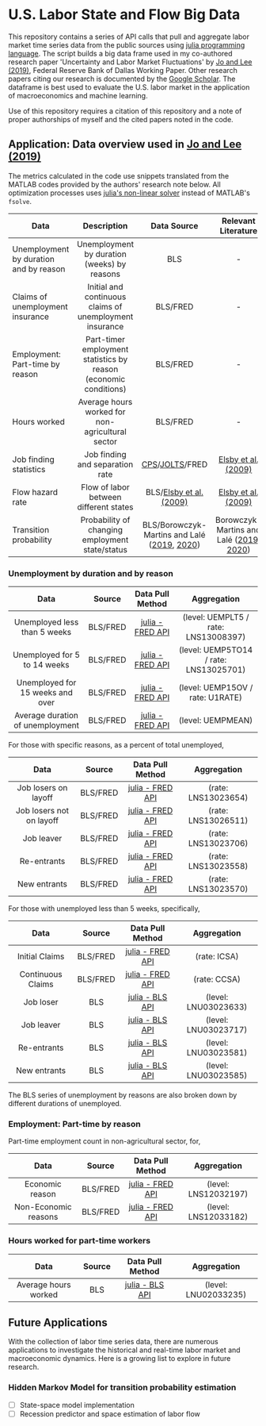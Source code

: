 # U.S. Labor State and Flow Big Data

This repository contains a series of API calls that pull and aggregate labor market time series data from the public sources using [julia programming language](https://github.com/JuliaLang/julia). The script builds a big data frame used in my co-authored research paper 'Uncertainty and Labor Market Fluctuations' by [Jo and Lee (2019)](https://doi.org/10.24149/wp1904), Federal Reserve Bank of Dallas Working Paper. Other research papers citing our research is documented by the [Google Scholar](https://scholar.google.com/scholar?cites=9919406685530542947&as_sdt=5,44&sciodt=0,44&hl=en). The dataframe is best used to evaluate the U.S. labor market in the application of macroeconomics and machine learning.

Use of this repository requires a citation of this repository and a note of proper authorships of myself and the cited papers noted in the code.

## Application: Data overview used in [Jo and Lee (2019)](https://doi.org/10.24149/wp1904)
The metrics calculated in the code use snippets translated from the MATLAB codes provided by the authors' research note below. All optimization processes uses [julia's non-linear solver](https://docs.sciml.ai/NonlinearSolve/stable/) instead of MATLAB's `fsolve`.

| Data | Description | Data Source | Relevant Literature |
| --- | :---: | :---: | :---: |
| Unemployment by duration and by reason | Unemployment by duration (weeks) by reasons | BLS |  - |
| Claims of unemployment insurance | Initial and continuous claims of unemployment insurance | BLS/FRED | - | - |
| Employment: Part-time by reason | Part-timer employment statistics by reason (economic conditions) | BLS/FRED | - |
| Hours worked | Average hours worked for non-agricultural sector | BLS/FRED | - |
| Job finding statistics | Job finding and separation rate | [CPS](https://www.bls.gov/webapps/legacy/cpsflowstab.htm)/[JOLTS](https://www.bls.gov/jlt/)/FRED | [Elsby et al. (2009)](https://doi.org/10.1257/mac.1.1.84) |
| Flow hazard rate | Flow of labor between different states | BLS/[Elsby et al. (2009)](https://doi.org/10.1257/mac.1.1.84) | [Elsby et al. (2009)](https://doi.org/10.1257/mac.1.1.84) |
| Transition probability | Probability of changing employment state/status | BLS/Borowczyk-Martins and Lalé ([2019](https://doi.org/10.1257/mac.20160078), [2020](https://doi.org/10.1016/j.labeco.2020.101940)) | Borowczyk-Martins and Lalé ([2019](https://doi.org/10.1257/mac.20160078), [2020](https://doi.org/10.1016/j.labeco.2020.101940)) |

### Unemployment by duration and by reason

| Data | Source | Data Pull Method | Aggregation |
| :---: | :---: | :---: | :---: |
| Unemployed less than 5 weeks | BLS/FRED | [julia - FRED API](https://github.com/micahjsmith/FredData.jl) | (level: UEMPLT5 / rate: LNS13008397) |
| Unemployed for 5 to 14 weeks | BLS/FRED | [julia - FRED API](https://github.com/micahjsmith/FredData.jl) | (level: UEMP5TO14 / rate: LNS13025701) |
| Unemployed for 15 weeks and over | BLS/FRED | [julia - FRED API](https://github.com/micahjsmith/FredData.jl) | (level: UEMP15OV / rate: U1RATE) |
| Average duration of unemployment | BLS/FRED | [julia - FRED API](https://github.com/micahjsmith/FredData.jl) | (level: UEMPMEAN) |

For those with specific reasons, as a percent of total unemployed,

| Data | Source | Data Pull Method | Aggregation |
| :---: | :---: | :---: | :---: |
| Job losers on layoff | BLS/FRED | [julia - FRED API](https://github.com/micahjsmith/FredData.jl) | (rate: LNS13023654) |
| Job losers not on layoff | BLS/FRED | [julia - FRED API](https://github.com/micahjsmith/FredData.jl) | (rate: LNS13026511) |
| Job leaver | BLS/FRED | [julia - FRED API](https://github.com/micahjsmith/FredData.jl) | (rate: LNS13023706) |
| Re-entrants | BLS/FRED | [julia - FRED API](https://github.com/micahjsmith/FredData.jl) | (rate: LNS13023558) |
| New entrants | BLS/FRED | [julia - FRED API](https://github.com/micahjsmith/FredData.jl) | (rate: LNS13023570) |

For those with unemployed less than 5 weeks, specifically,

| Data | Source | Data Pull Method | Aggregation |
| :---: | :---: | :---: | :---: |
| Initial Claims | BLS/FRED | [julia - FRED API](https://github.com/micahjsmith/FredData.jl) | (rate: ICSA) |
| Continuous Claims | BLS/FRED | [julia - FRED API](https://github.com/micahjsmith/FredData.jl) | (rate: CCSA) |
| Job loser | BLS | [julia - BLS API](https://www.bls.gov/developers/api_sample_code.htm) | (level: LNU03023633) |
| Job leaver | BLS | [julia - BLS API](https://www.bls.gov/developers/api_sample_code.htm) | (level: LNU03023717) |
| Re-entrants  | BLS | [julia - BLS API](https://www.bls.gov/developers/api_sample_code.htm) | (level: LNU03023581) |
| New entrants  | BLS | [julia - BLS API](https://www.bls.gov/developers/api_sample_code.htm) | (level: LNU03023585) |

The BLS series of unemployment by reasons are also broken down by different durations of unemployed.

### Employment: Part-time by reason
Part-time employment count in non-agricultural sector, for, 

| Data | Source | Data Pull Method | Aggregation |
| :---: | :---: | :---: | :---: |
| Economic reason | BLS/FRED | [julia - FRED API](https://github.com/micahjsmith/FredData.jl) | (level: LNS12032197) |
| Non-Economic reasons | BLS/FRED | [julia - FRED API](https://github.com/micahjsmith/FredData.jl) | (level: LNS12033182) |

### Hours worked for part-time workers

| Data | Source | Data Pull Method | Aggregation |
| :---: | :---: | :---: | :---: |
| Average hours worked  | BLS | [julia - BLS API](https://www.bls.gov/developers/api_sample_code.htm) | (level: LNU02033235) |

## Future Applications
With the collection of labor time series data, there are numerous applications to investigate the historical and real-time labor market and macroeconomic dynamics. Here is a growing list to explore in future research.

### Hidden Markov Model for transition probability estimation
- [ ] State-space model implementation
- [ ] Recession predictor and space estimation of labor flow
